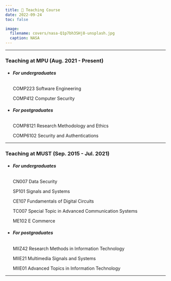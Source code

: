 ```yaml
---
title: 📖️ Teaching Course
date: 2022-09-24
toc: false

image:
  filename: covers/nasa-Q1p7bh3SHj8-unsplash.jpg
  caption: NASA
---
```


---
###  Teaching at MPU (Aug. 2021 - Present)

- ###### **For undergraduates**

  COMP223 Software Engineering

  COMP412 Computer Security

- ###### **For postgraduates**

  COMP8121 Research Methodology and Ethics

  COMP6102 Security and Authentications
---
###  Teaching at MUST (Sep. 2015 - Jul. 2021)

- ###### **For undergraduates**

  CN007 Data Security

  SP101 Signals and Systems

  CE107 Fundamentals of Digital Circuits

  TC007 Special Topic in Advanced Communication Systems

  ME102 E Commerce

- ###### **For postgraduates**

  MIIZ42 Research Methods in Information Technology

  MIIE21 Multimedia Signals and Systems

  MIIE01 Advanced Topics in Information Technology

---
